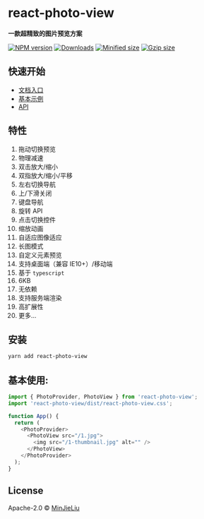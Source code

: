 # react-photo-view

**一款超精致的图片预览方案**

[![NPM version][npm-image]][npm-url]
[![Downloads][downloads-image]][downloads-url]
[![Minified size][min-size-image]][bundlephobia-url]
[![Gzip size][gzip-size-image]][bundlephobia-url]

## 快速开始

- [文档入口](https://minjieliu.github.io/react-photo-view)
- [基本示例](https://minjieliu.github.io/react-photo-view/#/getting-started)
- [API](https://minjieliu.github.io/react-photo-view/#/api)

## 特性

1. 拖动切换预览
2. 物理减速
3. 双击放大/缩小
4. 双指放大/缩小/平移
5. 左右切换导航
6. 上/下滑关闭
7. 键盘导航
8. 旋转 API
9. 点击切换控件
10. 缩放动画
11. 自适应图像适应
12. 长图模式
13. 自定义元素预览
14. 支持桌面端（兼容 IE10+）/移动端
15. 基于 `typescript`
16. 6KB
17. 无依赖
18. 支持服务端渲染
19. 高扩展性
20. 更多...

## 安装

```bash
yarn add react-photo-view
```

## 基本使用:

```js
import { PhotoProvider, PhotoView } from 'react-photo-view';
import 'react-photo-view/dist/react-photo-view.css';

function App() {
  return (
    <PhotoProvider>
      <PhotoView src="/1.jpg">
        <img src="/1-thumbnail.jpg" alt="" />
      </PhotoView>
    </PhotoProvider>
  );
}
```

## License

Apache-2.0 © [MinJieLiu](https://github.com/MinJieLiu)

[npm-image]: https://img.shields.io/npm/v/react-photo-view.svg?style=flat-square
[npm-url]: https://npmjs.org/package/react-photo-view
[downloads-image]: http://img.shields.io/npm/dm/react-photo-view.svg?style=flat-square
[downloads-url]: https://npmjs.org/package/react-photo-view
[min-size-image]: https://badgen.net/bundlephobia/min/react-photo-view?label=minified
[gzip-size-image]: https://badgen.net/bundlephobia/minzip/react-photo-view?label=gzip
[bundlephobia-url]: https://bundlephobia.com/result?p=react-photo-view
